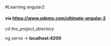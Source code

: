#Learning angular2
#### via https://www.udemy.com/ultimate-angular-2

cd *the_project_directory*

ng serve -> **localhost:4200**